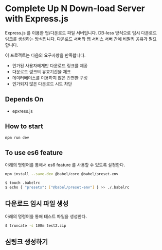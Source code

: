 # Complete Up N Down-load Server with Express.js

Express.js 를 이용한 업/다운로드 파일 서버입니다. DB-less 방식으로 임시 다운로드 링크를 생성하는 방식입니다. 
다운로드 서버와 웹 서비스 서버 간에 비밀키 공유가 필요합니다.

이 프로젝트는 다음의 요구사항을 만족합니다.

- 인가된 사용자에게만 다운로드 링크를 제공
- 다운로드 링크의 유효기간을 체크
- 데이터베이스를 이용하지 않은 간편한 구성
- 인가되지 않은 다운로드 시도 차단


## Depends On

- epxress.js

## How to start

```bash
npm run dev
```

## To use es6 feature 

아래의 명령어를 통해서 es6 feature 를 사용할 수 있도록 설정한다.

```bash
npm install --save-dev @babel/core @babel/preset-env
```

```bash
$ touch .babelrc
$ echo { "presets": ["@babel/preset-env"] } >> ./.babelrc
```


## 다운로드 임시 파일 생성

아래의 명령어를 통해 테스트 파일을 생성한다.

```bash
$ truncate -s 100m test2.zip
```

## 심링크 생성하기